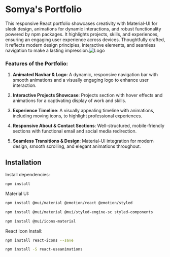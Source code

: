 # Somya's Portfolio 

This responsive React portfolio showcases creativity with Material-UI for sleek design, animations for dynamic interactions, and robust functionality powered by npm packages. It highlights projects, skills, and experiences, ensuring an engaging user experience across devices. Thoughtfully crafted, it reflects modern design principles, interactive elements, and seamless navigation to make a lasting impression.![Logo](https://drive.google.com/uc?export=view&id=1n4HxaeMorJGPMq9UsGDR4bWLcVSQaVjt)






### Features of the Portfolio:  

1. **Animated Navbar & Logo**: A dynamic, responsive navigation bar with smooth animations and a visually engaging logo to enhance user interaction.  

2. **Interactive Projects Showcase**: Projects section with hover effects and animations for a captivating display of work and skills.  

3. **Experience Timeline**: A visually appealing timeline with animations, including moving icons, to highlight professional experiences.  

4. **Responsive About & Contact Sections**: Well-structured, mobile-friendly sections with functional email and social media redirection.  

5. **Seamless Transitions & Design**: Material-UI integration for modern design, smooth scrolling, and elegant animations throughout.  
## Installation

Install dependencies:

```bash
npm install 

```
Material UI:
  
```bash
npm install @mui/material @emotion/react @emotion/styled

npm install @mui/material @mui/styled-engine-sc styled-components

npm install @mui/icons-material
```

React Icon Install:
   
```bash
npm install react-icons --save

npm install -S react-useanimations
```
